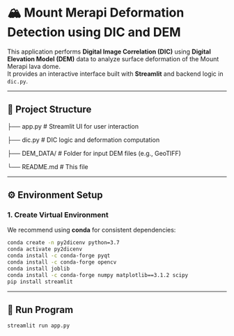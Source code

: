 # 🏔️ Mount Merapi Deformation Detection using DIC and DEM

This application performs **Digital Image Correlation (DIC)** using **Digital Elevation Model (DEM)** data to analyze surface deformation of the Mount Merapi lava dome.  
It provides an interactive interface built with **Streamlit** and backend logic in `dic.py`.

---

## 📁 Project Structure
├── app.py # Streamlit UI for user interaction

├── dic.py # DIC logic and deformation computation

├── DEM_DATA/ # Folder for input DEM files (e.g., GeoTIFF)

└── README.md # This file

---

## ⚙️ Environment Setup

### 1. Create Virtual Environment

We recommend using **conda** for consistent dependencies:

```bash
conda create -n py2dicenv python=3.7
conda activate py2dicenv
conda install -c conda-forge pyqt
conda install -c conda-forge opencv
conda install joblib
conda install -c conda-forge numpy matplotlib==3.1.2 scipy
pip install streamlit

```
---

##  🔴 Run Program
```bash
streamlit run app.py
```

